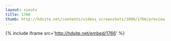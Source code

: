 ```yaml
---
layout: sieutv
title: 1766
thumb: http://hdsite.net/contents/videos_screenshots/1000/1766/preview_360p.mp4.jpg
---
```

{% include iframe src='http://hdsite.net/embed/1766' %}
 
